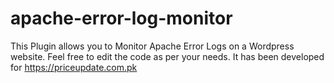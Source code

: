 # apache-error-log-monitor
This Plugin allows you to Monitor Apache Error Logs on a Wordpress website. Feel free to edit the code as per your needs. It has been developed for https://priceupdate.com.pk

